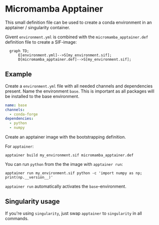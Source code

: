 # Micromamba Apptainer

This small definition file can be used to create a conda environment in
an apptainer / singularity container.

Givent `environment.yml` is combined with the `micromamba_apptainer.def`
definition file to create a SIF-image:

```mermaid
  graph TD;
      E[environment.yml]-->S[my_environment.sif];
      D[micromamba_apptainer.def]-->S[my_environment.sif];
```

## Example

Create a `environment.yml` file with all needed channels and dependencies
present. Name the environment `base`. This is important as all packages
will be installed to the base environment.

```yml
name: base
channels:
  - conda-forge
dependencies:
  - python
  - numpy
```

Create an apptainer image with the bootstrapping definition.

For `apptainer`:
```console
apptainer build my_environment.sif micromamba_apptainer.def
```

You can run ``python`` from the the image with ``apptainer run``:
```console
apptainer run my_environment.sif python -c 'import numpy as np; print(np.__version__)'
```

``apptainer run`` automatically activates the ``base``-environment.

## Singularity usage

If you're using `singularity`, just swap `apptainer` to `singularity` in all commands.
